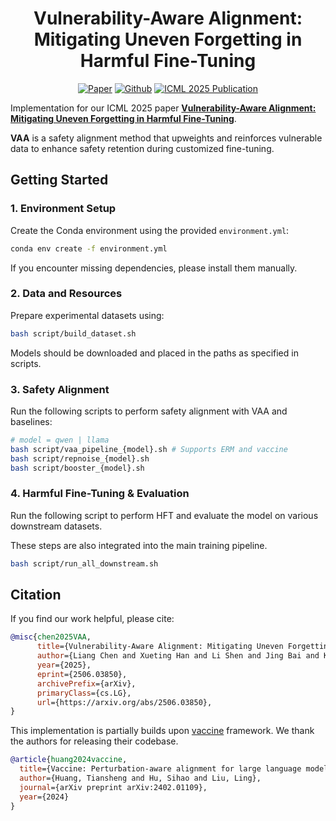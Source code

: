 <h1 align='center'>
Vulnerability-Aware Alignment: Mitigating Uneven Forgetting in Harmful Fine-Tuning
</h1>

<p align='center'>
<a href=https://arxiv.org/abs/2506.03850"><img src="https://img.shields.io/badge/arXiv-2506.03850-b31b1b.svg" alt="Paper"></a> 
<a href="https://github.com/ChanLiang/VAA"><img src="https://img.shields.io/badge/-Github-grey?logo=github" alt="Github"></a>
<a href="https://icml.cc"><img src="https://img.shields.io/badge/Pub-ICML'25-blue" alt="ICML 2025 Publication" alt="Conf"></a> 
</p>

Implementation for our ICML 2025 paper **[Vulnerability-Aware Alignment: Mitigating Uneven Forgetting in Harmful Fine-Tuning](https://arxiv.org/abs/2506.03850)**. 

**VAA** is a safety alignment method that upweights and reinforces vulnerable data to enhance safety retention during customized fine-tuning.


## Getting Started

### 1. Environment Setup

Create the Conda environment using the provided `environment.yml`:

```bash
conda env create -f environment.yml
```

If you encounter missing dependencies, please install them manually.

### 2. Data and Resources

Prepare experimental datasets using:

```bash
bash script/build_dataset.sh
```
  
Models should be downloaded and placed in the paths as specified in scripts.


### 3. Safety Alignment

Run the following scripts to perform safety alignment with VAA and baselines:

```bash
# model = qwen | llama
bash script/vaa_pipeline_{model}.sh # Supports ERM and vaccine
bash script/repnoise_{model}.sh
bash script/booster_{model}.sh
```

### 4. Harmful Fine-Tuning & Evaluation

Run the following script to perform HFT and evaluate the model on various downstream datasets. 

These steps are also integrated into the main training pipeline.

```bash
bash script/run_all_downstream.sh
```

## Citation

If you find our work helpful, please cite:

```bibtex
@misc{chen2025VAA,
      title={Vulnerability-Aware Alignment: Mitigating Uneven Forgetting in Harmful Fine-Tuning}, 
      author={Liang Chen and Xueting Han and Li Shen and Jing Bai and Kam-Fai Wong},
      year={2025},
      eprint={2506.03850},
      archivePrefix={arXiv},
      primaryClass={cs.LG},
      url={https://arxiv.org/abs/2506.03850}, 
}
```

This implementation is partially builds upon [vaccine](https://github.com/git-disl/Vaccine) framework. We thank the authors for releasing their codebase.

```bibtex
@article{huang2024vaccine,
  title={Vaccine: Perturbation-aware alignment for large language model},
  author={Huang, Tiansheng and Hu, Sihao and Liu, Ling},
  journal={arXiv preprint arXiv:2402.01109},
  year={2024}
}
```
